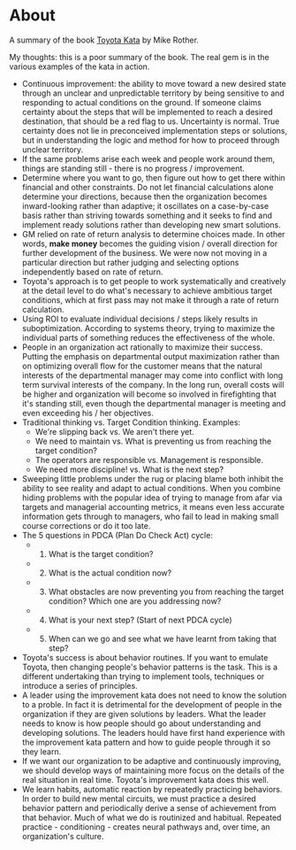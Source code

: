 # About

A summary of the book [Toyota Kata](http://tiny.cc/flpk6y) by Mike Rother.

My thoughts: this is a poor summary of the book. The real gem is in the various examples of the kata in action.

- Continuous improvement: the ability to move toward a new desired state through an unclear and unpredictable territory by being sensitive to and responding to actual conditions on the ground. If someone claims certainty about the steps that will be implemented to reach a desired destination, that should be a red flag to us. Uncertainty is normal. True certainty does not lie in preconceived implementation steps or solutions, but in understanding the logic and method for how to proceed through unclear territory.
- If the same problems arise each week and people work around them, things are standing still - there is no progress / improvement.
- Determine where you want to go, then figure out how to get there within financial and other constraints. Do not let financial calculations alone determine your directions, because then the organization becomes inward-looking rather than adaptive; it oscillates on a case-by-case basis rather than striving towards something and it seeks to find and implement ready solutions rather than developing new smart solutions.
- GM relied on rate of return analysis to determine choices made. In other words, **make money** becomes the guiding vision / overall direction for further development of the business. We were now not moving in a particular direction but rather judging and selecting options independently based on rate of return.
- Toyota's approach is to get people to work systematically and creatively at the detail level to do what's necessary to achieve ambitious target conditions, which at first pass may not make it through a rate of return calculation.
- Using ROI to evaluate individual decisions / steps likely results in suboptimization. According to systems theory, trying to maximize the individual parts of something reduces the effectiveness of the whole.
- People in an organization act rationally to maximize their success. Putting the emphasis on departmental output maximization rather than on optimizing overall flow for the customer means that the natural interests of the departmental manager may come into conflict with long term survival interests of the company. In the long run, overall costs will be higher and organization will become so involved in firefighting that it's standing still, even though the departmental manager is meeting and even exceeding his / her objectives.
- Traditional thinking vs. Target Condition thinking. Examples:
  - We're slipping back vs. We aren't there yet.
  - We need to maintain vs. What is preventing us from reaching the target condition?
  - The operators are responsible vs. Management is responsible.
  - We need more discipline! vs. What is the next step?
- Sweeping little problems under the rug or placing blame both inhibit the ability to see reality and adapt to actual conditions. When you combine hiding problems with the popular idea of trying to manage from afar via targets and managerial accounting metrics, it means even less accurate information gets through to managers, who fail to lead in making small course corrections or do it too late.
- The 5 questions in PDCA (Plan Do Check Act) cycle:
  - 1. What is the target condition?
  - 2. What is the actual condition now?
  - 3. What obstacles are now preventing you from reaching the target condition? Which one are you addressing now?
  - 4. What is your next step? (Start of next PDCA cycle)
  - 5. When can we go and see what we have learnt from taking that step?
- Toyota's success is about behavior routines. If you want to emulate Toyota, then changing people's behavior patterns is the task. This is a different undertaking than trying to implement tools, techniques or introduce a series of principles.
- A leader using the improvement kata does not need to know the solution to a proble. In fact it is detrimental for the development of people in the organization if they are given solutions by leaders. What the leader needs to know is how people should go about understanding and developing solutions. The leaders hould have first hand experience with the improvement kata pattern and how to guide people through it so they learn.
- If we want our organization to be adaptive and continuously improving, we should develop ways of maintaining more focus on the details of the real situation in real time. Toyota's improvement kata does this well.
- We learn habits, automatic reaction by repeatedly practicing behaviors. In order to build new mental circuits, we must practice a desired behavior pattern and periodically derive a sense of achievement from that behavior. Much of what we do is routinized and habitual. Repeated practice - conditioning - creates neural pathways and, over time, an organization's culture.
